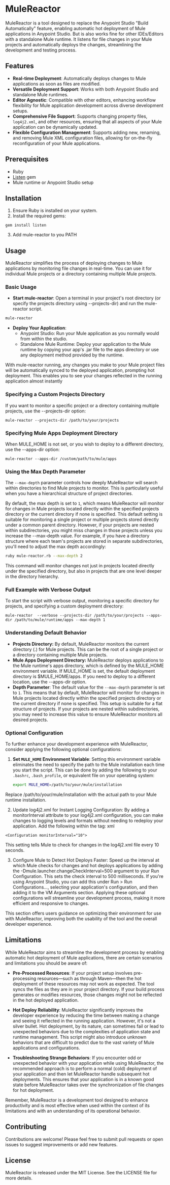 # MuleReactor

MuleReactor is a tool designed to replace the Anypoint Studio "Build Automatically" feature, enabling automatic hot deployment of Mule applications in Anypoint Studio. But is also works fine for other IDEs/Editors with a standalone Mule runtime.
It listens for file changes in your Mule projects and automatically deploys the changes, streamlining the development and testing process.

## Features

- **Real-time Deployment**: Automatically deploys changes to Mule applications as soon as files are modified.
- **Versatile Deployment Support**: Works with both Anypoint Studio and standalone Mule runtimes.
- **Editor Agnostic**: Compatible with other editors, enhancing workflow flexibility for Mule application development across diverse development setups.
- **Comprehensive File Support**: Supports changing property files, `log4j2.xml`, and other resources, ensuring that all aspects of your Mule application can be dynamically updated.
- **Flexible Configuration Management**: Supports adding new, renaming, and removing Mule XML configuration files, allowing for on-the-fly reconfiguration of your Mule applications.

## Prerequisites

- Ruby
- [Listen](https://github.com/guard/listen) gem
- Mule runtime or Anypoint Studio setup

## Installation

1. Ensure Ruby is installed on your system.
2. Install the required gems:
```
gem install listen
```
3. Add mule-reactor to you PATH


## Usage

MuleReactor simplifies the process of deploying changes to Mule applications by monitoring file changes in real-time. You can use it for individual Mule projects or a directory containing multiple Mule projects.

### Basic Usage


- **Start mule-reactor**: Open a terminal in your project's root directory (or specify the projects directory using --projects-dir) and run the mule-reactor script.

```bash
mule-reactor
```
- **Deploy Your Application**:
  - Anypoint Studio: Run your Mule application as you normally would from within the studio.
  - Standalone Mule Runtime: Deploy your application to the Mule runtime by copying your app's .jar file to the apps directory or use any deployment method provided by the runtime.

With mule-reactor running, any changes you make to your Mule project files will be automatically synced to the deployed application, prompting hot deployment. 
This enables you to see your changes reflected in the running application almost instantly



### Specifying a Custom Projects Directory
If you want to monitor a specific project or a directory containing multiple projects, use the --projects-dir option:
```
mule-reactor --projects-dir /path/to/your/projects
```

### Specifying Mule Apps Deployment Directory
When MULE_HOME is not set, or you wish to deploy to a different directory, use the --apps-dir option:

```
mule-reactor --apps-dir /custom/path/to/mule/apps
```


### Using the Max Depth Parameter

The `--max-depth` parameter controls how deeply MuleReactor will search within directories to find Mule projects to monitor. This is particularly useful when you have a hierarchical structure of project directories.

By default, the max depth is set to `1`, which means MuleReactor will monitor for changes in Mule projects located directly within the specified projects directory or the current directory if none is specified. This default setting is suitable for monitoring a single project or multiple projects stored directly under a common parent directory.
However, if your projects are nested within subdirectories, you might miss changes in those projects unless you increase the --max-depth value. For example, if you have a directory structure where each team's projects are stored in separate subdirectories, you'll need to adjust the max depth accordingly:

```bash
ruby mule-reactor.rb --max-depth 2
```
This command will monitor changes not just in projects located directly under the specified directory, but also in projects that are one level deeper in the directory hierarchy.


### Full Example with Verbose Output
To start the script with verbose output, monitoring a specific directory for projects, and specifying a custom deployment directory:

```
mule-reactor  --verbose --projects-dir /path/to/your/projects --apps-dir /path/to/mule/runtime/apps --max-depth 1
```



### Understanding Default Behavior
- **Projects Directory:** By default, MuleReactor monitors the current directory (.) for Mule projects. This can be the root of a single project or a directory containing multiple Mule projects.
- **Mule Apps Deployment Directory:** MuleReactor deploys applications to the Mule runtime's apps directory, which is defined by the MULE_HOME environment variable. If MULE_HOME is set, the default deployment directory is $MULE_HOME/apps. If you need to deploy to a different location, use the --apps-dir option.
- **Depth Parameter**: The default value for the `--max-depth` parameter is set to `1`. This means that by default, MuleReactor will monitor for changes in Mule projects located directly within the specified projects directory or the current directory if none is specified. This setup is suitable for a flat structure of projects. If your projects are nested within subdirectories, you may need to increase this value to ensure MuleReactor monitors all desired projects.

### Optional Configuration

To further enhance your development experience with MuleReactor, consider applying the following optional configurations:

1. **Set `MULE_HOME` Environment Variable**: Setting this environment variable eliminates the need to specify the path to the Mule installation each time you start the script. This can be done by adding the following to your `.bashrc`, `.bash_profile`, or equivalent file on your operating system:
   ```bash
   export MULE_HOME=/path/to/your/mule/installation
   ```

Replace /path/to/your/mule/installation with the actual path to your Mule runtime installation.

2. Update log4j2.xml for Instant Logging Configuration: By adding a monitorInterval attribute to your log4j2.xml configuration, you can make changes to logging levels and formats without needing to redeploy your application. Add the following within the <Configuration> tag:
xml
```
<Configuration monitorInterval="10">
```
This setting tells Mule to check for changes in the log4j2.xml file every 10 seconds.

3. Configure Mule to Detect Hot Deploys Faster: Speed up the interval at which Mule checks for changes and hot deploys applications by adding the -Dmule.launcher.changeCheckInterval=500 argument to your Run Configuration. This sets the check interval to 500 milliseconds. If you're using Anypoint Studio, you can add this under Run > Run Configurations..., selecting your application's configuration, and then adding it to the VM Arguments section.
Applying these optional configurations will streamline your development process, making it more efficient and responsive to changes.

This section offers users guidance on optimizing their environment for use with MuleReactor, improving both the usability of the tool and the overall developer experience.
   

## Limitations

While MuleReactor aims to streamline the development process by enabling automatic hot deployment of Mule applications, there are certain scenarios and limitations you should be aware of:

- **Pre-Processed Resources**: If your project setup involves pre-processing resources—such as through Maven—then the hot deployment of these resources may not work as expected. The tool syncs the files as they are in your project directory. If your build process generates or modifies resources, those changes might not be reflected in the hot deployed application.

- **Hot Deploy Reliability**: MuleReactor significantly improves the developer experience by reducing the time between making a change and seeing it reflected in the running application. However, it's not a silver bullet. Hot deployment, by its nature, can sometimes fail or lead to unexpected behaviors due to the complexities of application state and runtime management. This script might also introduce unknown behaviors that are difficult to predict due to the vast variety of Mule applications and configurations.

- **Troubleshooting Strange Behaviors**: If you encounter odd or unexpected behavior with your application while using MuleReactor, the recommended approach is to perform a normal (cold) deployment of your application and then let MuleReactor handle subsequent hot deployments. This ensures that your application is in a known good state before MuleReactor takes over the synchronization of file changes for hot deployment.

Remember, MuleReactor is a development tool designed to enhance productivity and is most effective when used within the context of its limitations and with an understanding of its operational behavior.



## Contributing

Contributions are welcome! Please feel free to submit pull requests or open issues to suggest improvements or add new features.

## License

MuleReactor is released under the MIT License. See the LICENSE file for more details.
